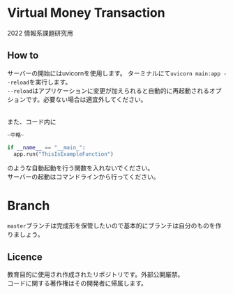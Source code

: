 # Virtual Money Transaction 
2022 情報系課題研究用 <br>

## How to
サーバーの開始にはuvicornを使用します。
ターミナルにて`uvicorn main:app --reload`を実行します。<br>
`--reload`はアプリケーションに変更が加えられると自動的に再起動されるオプションです。必要ない場合は適宜外してください。

<br>また、コード内に
```python
~中略~

if __name__ == "__main_":
  app.run("ThisIsExampleFunction")
```
のような自動起動を行う関数を入れないでください。<br>
サーバーの起動はコマンドラインから行ってください。

# Branch
`master`ブランチは完成形を保管したいので基本的にブランチは自分のものを作りましょう。

## Licence
教育目的に使用され作成されたリポジトリです。外部公開厳禁。
<br>コードに関する著作権はその開発者に帰属します。


